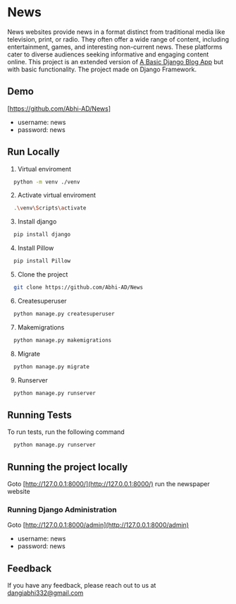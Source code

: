 # News
News websites provide news in a format distinct from traditional media like television, print, or radio. They often offer a wide range of content, including entertainment, games, and interesting non-current news. These platforms cater to diverse audiences seeking informative and engaging content online.
This project is an extended version of [A Basic Django Blog App](https://github.com/Abhi-AD/News) but with basic functionality. The project made on Django Framework.



## Demo
[https://github.com/Abhi-AD/News]

- username: news
- password: news

## Run Locally



  1. Virtual enviroment

```bash
  python -m venv ./venv
```

  2. Activate virtual enviroment

```bash
  .\venv\Scripts\activate
```

  3. Install django
```bash
  pip install django
```

  4. Install  Pillow

```bash
  pip install Pillow
```

  5. Clone the project

```bash
  git clone https://github.com/Abhi-AD/News
```
  6. Createsuperuser

```bash
  python manage.py createsuperuser
```
  7. Makemigrations

```bash
  python manage.py makemigrations
```
  8. Migrate

```bash
  python manage.py migrate
```
  9. Runserver
```bash
  python manage.py runserver
```

## Running Tests

To run tests, run the following command

```bash
  python manage.py runserver
```

## Running the project locally

Goto [http://127.0.0.1:8000/](http://127.0.0.1:8000/)
  run the newspaper website

### Running Django Administration

Goto [http://127.0.0.1:8000/admin](http://127.0.0.1:8000/admin)
- username: news
- password: news
  

## Feedback

If you have any feedback, please reach out to us at dangiabhi332@gmail.com 

  


  

